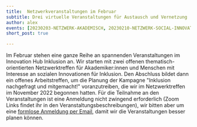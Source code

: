 ```yaml
---
title:  Netzwerkveranstaltungen im Februar
subtitle: Drei virtuelle Veranstaltungen für Austausch und Vernetzung
author: alex
events: [20230203-NETZWERK-AKADEMISCH, 20230210-NETZWERK-SOCIAL-INNOVATION, 20230222-KAMPAGNE]
short_post: true

---
```


Im Februar stehen eine ganze Reihe an spannenden Veranstaltungen im Innovation Hub Inklusion an. Wir starten mit zwei offenen thematisch-orientierten Netzwerktreffen für Akademiker:innen und Menschen mit Interesse an sozialen Innovationen für Inklusion. Den Abschluss bildet dann ein offenes Arbeitstreffen, um die Planung der Kampagne "Inklusion nachgefragt und mitgemacht!" voranzutreiben, die wir im Netzwerktreffen im November 2022 begonnen hatten. Für die Teilnahme an den Veranstaltungen ist eine Anmeldung nicht zwingend erforderlich (Zoom Links findet ihr in den Veranstaltungsbeschreibungen), wir bitten aber um eine [formlose Anmeldung per Email](mailto:sekretariat@inklusion.network), damit wir die Veranstaltungen besser planen können.
